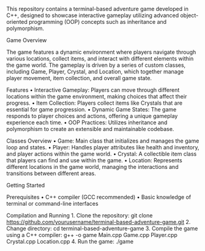 This repository contains a terminal-based adventure game developed in C++, designed to showcase interactive gameplay utilizing advanced object-oriented programming (OOP) concepts such as inheritance and polymorphism.

Game Overview

The game features a dynamic environment where players navigate through various locations, collect items, and interact with different elements within the game world. The gameplay is driven by a series of custom classes, including Game, Player, Crystal, and Location, which together manage player movement, item collection, and overall game state.

Features
	•	Interactive Gameplay: Players can move through different locations within the game environment, making choices that affect their progress.
	•	Item Collection: Players collect items like Crystals that are essential for game progression.
	•	Dynamic Game States: The game responds to player choices and actions, offering a unique gameplay experience each time.
	•	OOP Practices: Utilizes inheritance and polymorphism to create an extensible and maintainable codebase.

Classes Overview
	•	Game: Main class that initializes and manages the game loop and states.
	•	Player: Handles player attributes like health and inventory, and player actions within the game world.
	•	Crystal: A collectible item class that players can find and use within the game.
	•	Location: Represents different locations in the game world, managing the interactions and transitions between different areas.

Getting Started

Prerequisites
	•	C++ compiler (GCC recommended)
	•	Basic knowledge of terminal or command-line interfaces

Compilation and Running
	1.	Clone the repository: git clone https://github.com/yourusername/terminal-based-adventure-game.git
 	2.	Change directory: cd terminal-based-adventure-game
  3.  Compile the game using a C++ compiler: g++ -o game Main.cpp Game.cpp Player.cpp Crystal.cpp Location.cpp
  4.  Run the game: ./game
